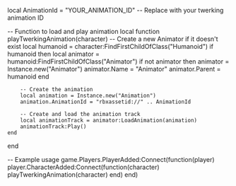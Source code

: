 local AnimationId = "YOUR_ANIMATION_ID" -- Replace with your twerking animation ID

-- Function to load and play animation
local function playTwerkingAnimation(character)
    -- Create a new Animator if it doesn't exist
    local humanoid = character:FindFirstChildOfClass("Humanoid")
    if humanoid then
        local animator = humanoid:FindFirstChildOfClass("Animator")
        if not animator then
            animator = Instance.new("Animator")
            animator.Name = "Animator"
            animator.Parent = humanoid
        end
        
        -- Create the animation
        local animation = Instance.new("Animation")
        animation.AnimationId = "rbxassetid://" .. AnimationId
        
        -- Create and load the animation track
        local animationTrack = animator:LoadAnimation(animation)
        animationTrack:Play()
    end
end

-- Example usage
game.Players.PlayerAdded:Connect(function(player)
    player.CharacterAdded:Connect(function(character)
        playTwerkingAnimation(character)
    end)
end)

